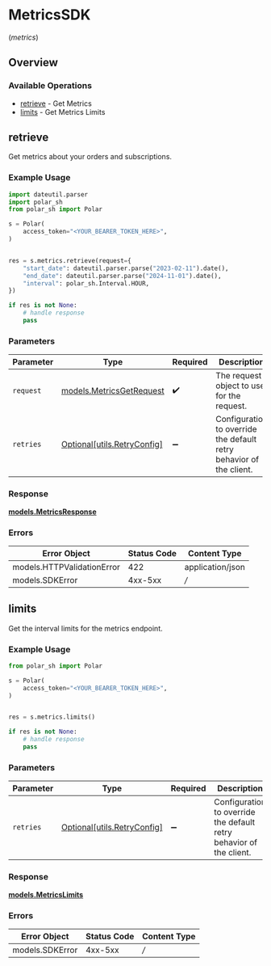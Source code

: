 # MetricsSDK
(*metrics*)

## Overview

### Available Operations

* [retrieve](#retrieve) - Get Metrics
* [limits](#limits) - Get Metrics Limits

## retrieve

Get metrics about your orders and subscriptions.

### Example Usage

```python
import dateutil.parser
import polar_sh
from polar_sh import Polar

s = Polar(
    access_token="<YOUR_BEARER_TOKEN_HERE>",
)


res = s.metrics.retrieve(request={
    "start_date": dateutil.parser.parse("2023-02-11").date(),
    "end_date": dateutil.parser.parse("2024-11-01").date(),
    "interval": polar_sh.Interval.HOUR,
})

if res is not None:
    # handle response
    pass

```

### Parameters

| Parameter                                                           | Type                                                                | Required                                                            | Description                                                         |
| ------------------------------------------------------------------- | ------------------------------------------------------------------- | ------------------------------------------------------------------- | ------------------------------------------------------------------- |
| `request`                                                           | [models.MetricsGetRequest](../../models/metricsgetrequest.md)       | :heavy_check_mark:                                                  | The request object to use for the request.                          |
| `retries`                                                           | [Optional[utils.RetryConfig]](../../models/utils/retryconfig.md)    | :heavy_minus_sign:                                                  | Configuration to override the default retry behavior of the client. |

### Response

**[models.MetricsResponse](../../models/metricsresponse.md)**

### Errors

| Error Object               | Status Code                | Content Type               |
| -------------------------- | -------------------------- | -------------------------- |
| models.HTTPValidationError | 422                        | application/json           |
| models.SDKError            | 4xx-5xx                    | */*                        |


## limits

Get the interval limits for the metrics endpoint.

### Example Usage

```python
from polar_sh import Polar

s = Polar(
    access_token="<YOUR_BEARER_TOKEN_HERE>",
)


res = s.metrics.limits()

if res is not None:
    # handle response
    pass

```

### Parameters

| Parameter                                                           | Type                                                                | Required                                                            | Description                                                         |
| ------------------------------------------------------------------- | ------------------------------------------------------------------- | ------------------------------------------------------------------- | ------------------------------------------------------------------- |
| `retries`                                                           | [Optional[utils.RetryConfig]](../../models/utils/retryconfig.md)    | :heavy_minus_sign:                                                  | Configuration to override the default retry behavior of the client. |

### Response

**[models.MetricsLimits](../../models/metricslimits.md)**

### Errors

| Error Object    | Status Code     | Content Type    |
| --------------- | --------------- | --------------- |
| models.SDKError | 4xx-5xx         | */*             |
